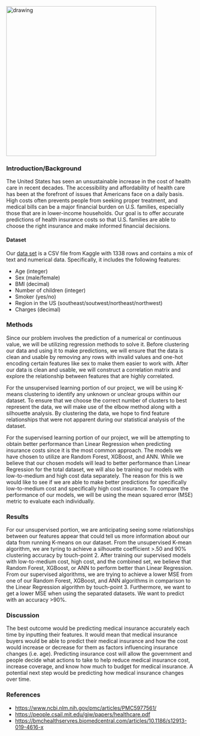 <img src="https://user-images.githubusercontent.com/41976165/94980506-6d795200-04f8-11eb-885b-65e707be2036.png" alt="drawing" width="400"/>

### Introduction/Background

The United States has seen an unsustainable increase in the cost of health care in recent
decades. The accessibility and affordability of health care has been at the forefront of issues that
Americans face on a daily basis. High costs often prevents people from seeking
proper treatment, and medical bills can be a major financial burden on U.S. families,
especially those that are in lower-income households. Our goal is to offer accurate
predictions of health insurance costs so that U.S. families are able to choose the right
insurance and make informed financial decisions.

#### Dataset
Our [data set](https://www.kaggle.com/mirichoi0218/insurance) is a CSV file from Kaggle with 1338 rows and contains a mix of text and numerical data. Specifically, it includes the following features:
- Age (integer)
- Sex (male/female)
- BMI (decimal)
- Number of children (integer)
- Smoker (yes/no)
- Region in the US (southeast/soutwest/northeast/northwest)
- Charges (decimal)


### Methods

Since our problem involves the prediction of a numerical or continuous value, we will be utilizing regression methods to solve it.  Before clustering our data and using it to make predictions, we will ensure that the data is clean and usable by removing any rows with invalid values and one-hot encoding certain features like sex to make them easier to work with.  After our data is clean and usable, we will construct a correlation matrix and explore the relationship between features that are highly correlated.

For the unsupervised learning portion of our project, we will be using K-means clustering to identify any unknown or unclear groups within our dataset.  To ensure that we choose the correct number of clusters to best represent the data, we will make use of the elbow method along with a silhouette analysis.  By clustering the data, we hope to find feature relationships that were not apparent during our statistical analysis of the dataset.

For the supervised learning portion of our project, we will be attempting to obtain better performance than Linear Regression when predicting insurance costs since it is the most common approach.  The models we have chosen to utilize are Random Forest, XGBoost, and ANN.  While we believe that our chosen models will lead to better performance than Linear Regression for the total dataset, we will also be training our models with low-to-medium and high cost data separately.  The reason for this is we would like to see if we are able to make better predictions for specifically low-to-medium cost and specifically high cost insurance.  To compare the performance of our models, we will be using the mean squared error (MSE) metric to evaluate each individually.

### Results
For our unsupervised portion, we are anticipating seeing some relationships between our features appear that could tell us more information about our data from running K-means on our dataset. From the unsupervised K-mean algorithm, we are tyring to achieve a silhouette coefficient >.50 and 90% clustering accuracy by touch-point 2. After training our supervised models with low-to-medium cost, high cost, and the combined set, we believe that Random Forest, XGBoost, or ANN to perform better than Linear Regression. From our supervised algorithms, we are trying to achieve a lower MSE from one of our Random Forest, XGBoost, and ANN algorithms in comparison to the Linear Regression algorithm by touch-point 3. Furthermore, we want to get a lower MSE when using the separated datasets. We want to predict with an accuracy >90%.

### Discussion

The best outcome would be predicting medical insurance accurately each time by inputting their features. It would mean that medical insurance buyers would be able to predict their medical insurance and how the cost would increase or decrease for them as factors influencing insurance changes (i.e. age). Predicting insurance cost will allow the government and people decide what actions to take to help reduce medical insurance cost, increase coverage, and know how much to budget for medical insurance. A potential next step would be predicting how medical insurance changes over time. 

### References
- https://www.ncbi.nlm.nih.gov/pmc/articles/PMC5977561/
- https://people.csail.mit.edu/gjw/papers/healthcare.pdf
- https://bmchealthservres.biomedcentral.com/articles/10.1186/s12913-019-4616-x

